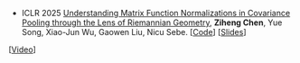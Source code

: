 - <span class="conf-badge">ICLR 2025</span>
[Understanding Matrix Function Normalizations in Covariance Pooling through the Lens of Riemannian Geometry](https://openreview.net/forum?id=q1t0Lmvhty),
**Ziheng Chen**, Yue Song, Xiao-Jun Wu, Gaowen Liu, Nicu Sebe.
[[Code](https://github.com/GitZH-Chen/RiemGCP)] 
[[Slides](https://github.com/GitZH-Chen/RiemGCP/blob/main/PPT-ICLR25-RiemGCP.pdf)]
<!--[[Poster](https://github.com/GitZH-Chen/RMLR/raw/main/NeurIPS24_RMLR_Poster.pdf)] -->
[[Video](https://recorder-v3.slideslive.com/?share=98412&s=c3233557-a43d-4797-bdfa-8c4659f3ff9f)]